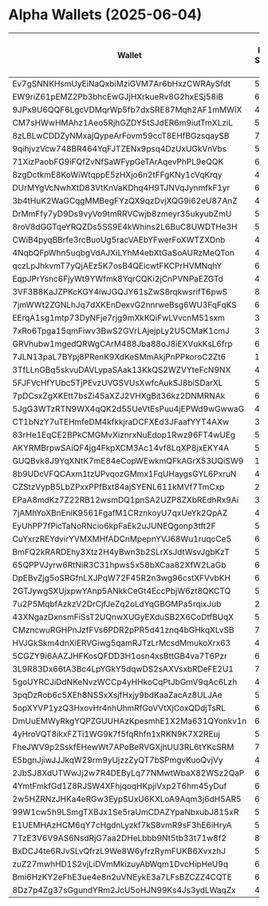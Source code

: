 # Alpha Wallets (2025-06-04)

| Wallet | Risk Score | Backtesting ROI (SOL) | Portfolio Value (USD) | SOL Balance | Farming Attempts / Total Tokens | Farming Ratio (%) | Median/Avg Risk of Last 10 Tokens | Median/Avg MC of Last 10 Tokens | Winrate (%) | ROI (%) | ROI (1D) (%) | Win Rate 1D (%) | Tokens (1D) | ROI (7D) (%) | Win Rate 7D (%) | Tokens (7D) | ROI (30D) (%) | Win Rate 30D (%) | Tokens (30D) | Realized Gains (USD) | Unrealized Gains (USD) | Median/Avg Holding Time (min) | Buy Size | Median/Avg Profit % Per Trade | Median/Avg Loss % Per Trade |
|----------|----------|----------|----------|----------|----------|----------|----------|----------|----------|----------|----------|----------|----------|----------|----------|----------|----------|----------|----------|----------|----------|----------|----------|----------|----------|
| Ev7gSNNKHsmUyEiNaQxbiMziGVM7Ar6bHxzCWRAySfdt | 54.03 | 17911176.24% | $24662.40 | 137.9386 | 11 / 138 | 7.97% | 4.00/2.90 | $185.32K/$6.46M | 50.00% | 79.31% | 0.07% | 50.00% | 1 | 2.39% | 64.71% | 10 | 32.97% | 74.19% | 22 | $22062.98 | $166.59 | 16.45/8782.93 | $81.37 | 34.80%/159.94% | -33.40%/-37.66% |
| EW9riZ61pEMZ2Pb3bhcEwGJjHXrkueRv8G2hxESj58iB | 63.50 | 417.60% | $46154.00 | 280.6732 | 0 / 14 | 0.00% | 5.00/4.60 | $185.32K/$3.27M | 50.00% | 16.87% | 11.41% | 100.00% | 1 | 0.87% | 33.33% | 7 | 100.00% | 50.00% | 14 | $20524.61 | $1389.87 | 469.05/4612.46 | $2048.02 | -/- | -/- |
| 9JPx9U6QQF6LgcVDMqrWp5fb7dxSRE87Mqh2AF1mMWiX | 47.03 | 213.49% | $1418.92 | 5.8032 | 2 / 325 | 0.62% | 4.00/4.20 | $9.09K/$34.20K | 50.46% | 17.06% | 0.29% | 71.43% | 2 | 47.92% | 68.33% | 46 | 1405.54% | 58.33% | 201 | $19424.74 | $-8.50 | 80.85/1130.61 | $121.25 | 13.79%/21.42% | -14.13%/-16.55% |
| CM7sHWwHMAhz1Aeo5RjhGZDY5tSJdER6m9iutTmXLziL | 59.00 | 23.35% | $10698.17 | 41.4913 | 1 / 15 | 6.67% | 4.00/4.20 | $4.51K/$148.36K | 53.33% | 123.08% | 305290.18% | 50.00% | 12 | 100.00% | 53.33% | 15 | 100.00% | 53.33% | 15 | $6801.95 | $1780.17 | 16.31/167.86 | $411.24 | -/- | -/- |
| 8zLBLwCDDZyNMxajQypeArFovm59ccT8EHfBGzsqaySB | 76.09 | 23.34% | $968.43 | 5.1304 | 1 / 18 | 5.56% | 3.00/3.20 | $4.39K/$5.43K | 55.56% | 64.05% | 0.09% | 100.00% | 2 | 0.09% | 100.00% | 2 | 100.00% | 58.82% | 18 | $3640.57 | $3.20 | 432.05/1975.11 | $160.84 | -/- | -/- |
| 9qihjvzVcw748BR464YqFJTZENx9psq4DzUxUGkVnVbs | 58.39 | 20.02% | $10255.18 | 21.6313 | 1 / 14 | 7.14% | 4.50/3.30 | $21.26K/$84.33K | 50.00% | 97.87% | 37395.44% | 58.33% | 9 | 100.00% | 50.00% | 14 | 100.00% | 50.00% | 14 | $8340.79 | $2730.77 | 89.91/336.86 | $598.48 | -/- | -/- |
| 71XizPaobFG9iFQfZvNfSaWFypGeTArAqevPhPL9eQQK | 64.44 | 13.25% | $27652.19 | 83.4533 | 2 / 45 | 4.44% | 4.00/3.90 | $7.18K/$26.99K | 46.67% | 111.71% | 1.19% | 100.00% | 1 | 1.40% | 100.00% | 2 | 37.82% | 55.00% | 18 | $50720.07 | $1654.37 | 348.97/5506.86 | $491.68 | 855.94%/2615.10% | -48.62%/-47.25% |
| 8zgDctkmE8KoWiWtqppE5zHXjo6n2tFFgKNy1cVqKrqy | 47.50 | 7.79% | $39691.95 | 12.0272 | 0 / 38 | 0.00% | 1.00/2.20 | $864.32K/$431.79M | 50.00% | 58.77% | 17.71% | 66.67% | 3 | 16.97% | 50.00% | 3 | 17.00% | 57.14% | 3 | $18003.90 | $2500.83 | 7032.29/37924.66 | $364.01 | 90.35%/177.81% | -51.17%/-49.26% |
| DUrMYgVcNwhXtD83VtKnVaKDhq4H9TJNVqJynmfkF1yr | 60.91 | 7.39% | $4198.05 | 26.7787 | 1 / 14 | 7.14% | 3.50/4.10 | $4.68K/$10.55K | 71.43% | 51.26% | 18.57% | 62.50% | 7 | 100.00% | 71.43% | 14 | 100.00% | 71.43% | 14 | $2303.34 | $0.00 | 8.33/110.59 | $248.08 | -/- | -/- |
| 3b4tHuK2WaGCqgMMBegFYzQX9qzDvjXQG9i62eU87AnZ | 41.14 | 7.20% | $2191.47 | 5.1979 | 0 / 22 | 0.00% | 0.00/2.10 | $10.33M/$22.51M | 59.09% | 38.34% | 7.09% | 58.33% | 1 | 23.13% | 58.33% | 5 | 25.68% | 55.56% | 12 | $6094.86 | $1082.28 | 13649.84/33789.83 | $272.74 | 44.08%/59.52% | -17.08%/-29.08% |
| DrMmFfy7yD9Ds9vyVo9tmRRVCwjb8zmeyr35ukyubZmU | 57.74 | 3.81% | $1649.33 | 10.5210 | 0 / 14 | 0.00% | 3.50/2.90 | $4.39K/$4.33K | 64.29% | 44.41% | 2.83% | 75.00% | 4 | 100.00% | 64.29% | 14 | 100.00% | 64.29% | 14 | $1526.56 | $0.00 | 20.17/125.81 | $192.32 | -/- | -/- |
| 8roV8dGGTqeYRQZDs5SS9E4kWhins2L6BuC8UWDTHe3H | 53.33 | 0.74% | $22187.93 | 84.6559 | 0 / 34 | 0.00% | 2.00/2.50 | $39.08K/$207.06K | 47.06% | 11.24% | 97.79% | 88.89% | 1 | 4.95% | 83.33% | 1 | 141.57% | 69.23% | 11 | $3023.23 | $382.75 | 23789.57/41447.11 | $452.11 | 37.42%/88.34% | -33.66%/-47.29% |
| CWiB4pyqBBrfe3rcBuoUg5racVAEbYFwerFoXWTZXDnb | 41.93 | 0.42% | $3299.96 | 21.0298 | 4 / 124 | 3.23% | 4.00/3.30 | $461.07K/$1.67M | 48.39% | 15.16% | 15.86% | 50.00% | 1 | 781.29% | 33.33% | 2 | 708.03% | 40.00% | 4 | $3953.10 | $81.76 | 144.36/3174.56 | $91.93 | 14.67%/54.35% | -19.20%/-26.39% |
| 4NqbQFpWhn5uqbgVdAJXiLYhM4ebXtGaSoAURzMeQTon | 47.04 | 0.00% | $1957.60 | 5.1388 | 0 / 13 | 0.00% | 0.00/0.80 | $284.15M/$808.12M | 53.85% | 807.48% | 0.07% | 33.33% | 1 | 0.86% | 50.00% | 11 | 1.54% | 58.33% | 11 | $241804.62 | $-13.79 | 4236.66/19193.68 | $842.86 | 1972.47%/1972.47% | -41.36%/-41.36% |
| qczLpJhkvmT7yQjAEz5K7osB4QEicwtFKCPrHVMNqhY | 62.50 | 0.00% | $13028.01 | 83.1024 | 0 / 13 | 0.00% | 0.00/0.40 | $72.18K/$418.56M | 69.23% | 46.97% | -0.00% | 0.00% | 0 | -0.00% | 0.00% | 0 | -0.00% | 0.00% | 0 | $3236.57 | $-1.33 | 67.72/8773.80 | $147.92 | 21.12%/74.04% | -0.69%/-3.84% |
| EqpJPrYsnc6FjyWt9YWfmk8YqrCQKi2jCnPVNPaEZGTd | 42.90 | 0.00% | $5098.79 | 15.2960 | 0 / 23 | 0.00% | 0.00/0.00 | $541.36M/$926.43M | 60.87% | 21.19% | 0.00% | 50.00% | 0 | 0.00% | 50.00% | 0 | 0.00% | 50.00% | 0 | $23738.60 | $406.16 | 85476.19/103368.29 | $313.03 | 23.97%/32.06% | -28.22%/-38.36% |
| 3VF3B8KaJZPKcKGY4iwJGQJY61sZwS8rqkwsrifT6pwS | 80.99 | 0.00% | $4758.16 | 30.3453 | 2 / 25 | 8.00% | 4.50/4.80 | $146.14K/$2.08M | 84.00% | 137.78% | 0.00% | 0.00% | 0 | 4.84% | 100.00% | 0 | 4.96% | 100.00% | 0 | $9585.13 | $355.40 | 18.58/2834.64 | $153.09 | 101.92%/836.93% | -53.02%/-50.31% |
| 7jmWWt2ZGNLhJq7dXKEnDexvG2nnrweBsg6WU3FqFqKS | 61.80 | 0.00% | $6451.43 | 40.5482 | 1 / 20 | 5.00% | 3.50/3.20 | $9.90K/$12.94M | 75.00% | 134.50% | 0.00% | 0.00% | 0 | 65.49% | 100.00% | 4 | 320.39% | 80.00% | 9 | $9042.08 | $-0.53 | 342.12/3435.28 | $266.50 | 122.25%/251.42% | -19.90%/-30.58% |
| EErqA1sg1mtp73DyNFje7rjg9mXkKQiFwLVvcnM51sxm | 34.50 | -0.09% | $20379.63 | 86.3444 | 2 / 59 | 3.39% | 4.00/3.90 | $1.69M/$15.01M | 64.41% | 4.47% | 22.50% | 62.50% | 4 | 2591.98% | 59.46% | 32 | 100.00% | 64.41% | 59 | $4607.69 | $297.33 | 30.14/1459.14 | $519.48 | -/- | -/- |
| 7xRo6Tpga15qmFiwv3BwS2GVrLAjejpLy2U5CMaK1cmJ | 37.33 | -0.10% | $41506.82 | 259.1080 | 0 / 153 | 0.00% | 2.00/2.60 | $32.52K/$1.62M | 60.13% | 187.03% | 3.89% | 100.00% | 2 | 4.72% | 73.33% | 10 | 36.36% | 57.35% | 64 | $33649.54 | $-363.46 | 207.30/9598.18 | $87.76 | 105.80%/347.12% | -78.52%/-70.69% |
| GRVhubw1mgedQRWgCArM488Jba88oJ8iEXVukKsL6frp | 63.22 | -0.27% | $1314.18 | 7.4048 | 1 / 28 | 3.57% | 4.50/5.30 | $41.34K/$117.87K | 46.43% | 65.34% | 0.72% | 25.00% | 4 | 100.00% | 46.43% | 28 | 100.00% | 46.43% | 28 | $1027.94 | $-0.50 | 118.16/382.60 | $49.80 | -/- | -/- |
| 7JLN13paL7BYpj8PRenK9XdKeSMmAkjPnPPkoroC2Zt6 | 12.69 | -0.31% | $7162.50 | 16.1793 | 0 / 358 | 0.00% | 0.00/1.90 | $6.33M/$11.25M | 48.60% | 3.32% | 86.06% | 45.90% | 4 | 116.48% | 60.71% | 21 | 118.19% | 48.81% | 84 | $7937.23 | $3999.95 | 9289.83/35077.35 | $119.62 | 5.94%/16.92% | -4.97%/-10.02% |
| 3TfLLnGBq5skvuDAVLypaSAak13KkQS2WZVYteFcN9NX | 47.34 | -0.39% | $3882.15 | 10.1002 | 1 / 31 | 3.23% | 0.00/0.70 | $141.23M/$632.24M | 48.39% | 26.80% | 0.18% | 100.00% | 1 | 0.13% | 50.00% | 2 | 0.13% | 66.67% | 2 | $10025.29 | $3222.15 | 54915.41/65809.31 | $785.89 | 65.74%/114.37% | -53.65%/-41.52% |
| 5FJFVcHfYUbc5TjPEvzUVGSVUsXwfcAukSJ8biSDarXL | 50.96 | -0.51% | $3931.76 | 25.0946 | 12 / 455 | 2.64% | 4.50/4.00 | $556.65K/$1.19M | 81.32% | 3.52% | 0.76% | 85.71% | 3 | 0.54% | 87.50% | 10 | 9.67% | 73.77% | 52 | $9646.25 | $1185.51 | 1295.39/10723.84 | $118.32 | 3.58%/8.23% | -5.96%/-14.61% |
| 7pDCsxZgXKEtt7bsZi45aXZJ2VHXgBit36kz2DNMRNAk | 62.12 | -0.57% | $8629.08 | 18.9607 | 0 / 15 | 0.00% | 4.50/4.30 | $408.37K/$12.52M | 60.00% | 50.91% | 3.07% | 100.00% | 2 | 9.14% | 100.00% | 3 | 116.59% | 100.00% | 4 | $7490.34 | $523.19 | 139.54/4320.22 | $657.30 | 53.54%/148.93% | -32.02%/-37.33% |
| 5JgG3WTzRTN9WX4qQK2d55UeVtEsPuu4jEPWd9wGwwaG | 45.10 | -0.68% | $898.19 | 5.7144 | 0 / 18 | 0.00% | 0.00/0.60 | $76.59M/$246.45M | 66.67% | 16.58% | 6.25% | 100.00% | 1 | 25.18% | 100.00% | 2 | 71.83% | 100.00% | 4 | $2603.81 | $-0.44 | 4405.48/46411.33 | $100.98 | 15.42%/70.60% | -14.70%/-13.92% |
| CT1bNzY7uTEHmfeDM4kfkkjraDCFXEd3JFaafYYT4AXw | 31.03 | -0.85% | $6632.06 | 39.2883 | 3 / 75 | 4.00% | 0.00/0.70 | $12.63M/$14.58M | 54.67% | 0.76% | 4.74% | 57.14% | 0 | 38.77% | 66.67% | 4 | 2662.10% | 68.97% | 16 | $3729.37 | $-64.79 | 5113.02/13709.39 | $280.07 | 1.66%/2.36% | -2.29%/-9.44% |
| 83rHe1EqCE2BPkCMGMvXiznrxNuEdop1Rwz96FT4wUEg | 53.50 | -1.02% | $7251.65 | 8.3341 | 0 / 24 | 0.00% | 4.50/4.20 | $298.99K/$888.05K | 50.00% | 7.29% | 3.52% | 50.00% | 1 | 100.00% | 50.00% | 24 | 100.00% | 50.00% | 24 | $1363.72 | $524.96 | 55.84/434.10 | $551.73 | -/- | -/- |
| AKYRMBrpwSAiQF4jg4FkpXCM3Ac14vf8LqXP8jxEKY4A | 55.75 | -1.20% | $30000.58 | 129.7442 | 0 / 13 | 0.00% | 4.50/3.80 | $904.17K/$2.91M | 61.54% | 41.14% | 0.00% | 0.00% | 0 | 1.11% | 100.00% | 1 | 100.00% | 61.54% | 13 | $4399.11 | $948.82 | 241.17/2798.65 | $763.58 | -/- | -/- |
| GUQBvk8J9YqXNtK7mE84eCopWEwkmQFkAGrX53UQiSW9 | 19.78 | -1.25% | $20460.42 | 77.0104 | 15 / 564 | 2.66% | 0.00/1.10 | $3.72M/$9.83M | 76.24% | 3.82% | 0.97% | 71.43% | 2 | 1.27% | 84.38% | 7 | 16.61% | 84.52% | 52 | $78711.02 | $12752.25 | 5756.27/25680.68 | $356.99 | 3.08%/9.40% | -6.72%/-12.51% |
| 8b9UDcVFQCAxm1tzUPvqozGMmx1FqUHaygsGYL6PxruN | 47.10 | -1.67% | $3903.88 | 7.1889 | 0 / 39 | 0.00% | 1.00/2.20 | $1.36M/$6.83M | 66.67% | 9.20% | 6.65% | 66.67% | 3 | 17.42% | 45.00% | 12 | 100.00% | 68.42% | 39 | $2003.23 | $769.94 | 946.88/6162.06 | $382.52 | -/- | -/- |
| CZStzVypB5LbZPxxPPfBxt84ajSYENL611kMVf7TmCxp | 27.13 | -1.68% | $1756.94 | 7.1086 | 0 / 32 | 0.00% | 0.00/1.60 | $22.74M/$27.34M | 62.50% | 15.11% | 20.43% | 66.67% | 0 | 97.57% | 55.56% | 5 | 100.00% | 62.50% | 32 | $2836.75 | $84.47 | 221.58/4622.07 | $74.43 | -/- | -/- |
| EPaA8mdKz7Z22RB12wsmDQ1pnSA2UZP8ZXbREdhRx9Ai | 39.92 | -2.64% | $3992.19 | 7.1060 | 10 / 323 | 3.10% | 2.00/1.80 | $3.29K/$3.33K | 47.06% | 3.29% | 21.54% | 53.12% | 28 | 228.67% | 45.94% | 279 | 100.00% | 47.06% | 323 | $1408.26 | $187.82 | 372.94/315.37 | $150.33 | -/- | -/- |
| 7jAMhYoXBnEniK9561FgafM1CRznkoyU7qxUeYk2QpAZ | 46.73 | -2.70% | $15243.29 | 33.7074 | 0 / 13 | 0.00% | 5.00/3.60 | $781.39K/$2.21M | 53.85% | 38.57% | 0.56% | 66.67% | 0 | 6457.01% | 53.85% | 12 | 100.00% | 53.85% | 13 | $35551.72 | $10329.53 | 3067.38/3679.01 | $780.12 | -/- | -/- |
| EyUhPP7fPicTaNoRNcio6kpFaEk2uJUNEQgonp3tft2F | 53.44 | -2.91% | $18754.04 | 6.3252 | 34 / 411 | 8.27% | 3.00/2.90 | $145.32K/$715.21K | 57.66% | 17.70% | 0.56% | 57.89% | 1 | 7.94% | 66.67% | 8 | 15.97% | 78.20% | 40 | $42678.91 | $6128.72 | 5306.59/39129.67 | $76.32 | 14.93%/41.33% | -12.36%/-16.13% |
| CuYxrzREYdvirYVMXMHfADCnMpepnYVJ68Wu1ruqcCe5 | 61.18 | -2.91% | $995.30 | 6.0599 | 3 / 58 | 5.17% | 2.00/3.10 | $5.38K/$4.45M | 65.52% | 19.53% | 3.10% | 100.00% | 0 | 35.00% | 62.50% | 5 | 46.78% | 63.16% | 37 | $5281.69 | $741.74 | 66.85/442.66 | $168.88 | 30.64%/59.07% | -89.50%/-75.49% |
| BmFQ2kRARDEhy3Xtz2H4yBwn3b2SLrXsJdtWsvJgbKzT | 57.48 | -3.38% | $972.12 | 5.4400 | 2 / 74 | 2.70% | 4.50/3.60 | $1.53M/$19.95M | 48.65% | 7.34% | 0.43% | 100.00% | 1 | 1.54% | 37.50% | 4 | 600.71% | 36.67% | 27 | $3478.96 | $220.80 | 82.64/2879.26 | $89.84 | 9.32%/63.07% | -20.15%/-41.56% |
| 65QPPVJyrw6RtNiR3C31hpws5x58bXCaa82XfW2LaGb | 66.69 | -3.44% | $2453.69 | 15.6537 | 2 / 28 | 7.14% | 4.00/5.10 | $4.41K/$4.43K | 50.00% | 52.28% | 16.12% | 80.00% | 5 | 100.00% | 50.00% | 28 | 100.00% | 50.00% | 28 | $1798.37 | $-0.00 | 17.33/16.62 | $88.88 | -/- | -/- |
| DpEBvZjg5oSRGfnLXJPqW72F45R2n3wg96cstXFVvbKH | 67.29 | -4.08% | $1769.62 | 11.2851 | 8 / 105 | 7.62% | 3.00/3.40 | $4.64K/$10.02K | 55.24% | 28.31% | 44.71% | 60.00% | 5 | 30.02% | 35.29% | 17 | 1404.44% | 52.63% | 76 | $5143.26 | $-1.46 | 6.18/41.33 | $166.93 | 27.47%/36.95% | -22.82%/-26.22% |
| 2GTJywgSXUjxpwYAnp5ANkkCeGt4EccPbjW6zt8QKCTQ | 58.82 | -4.71% | $3697.30 | 18.8609 | 1 / 19 | 5.26% | 7.50/6.70 | $6.35K/$6.83K | 84.21% | 42.54% | 10.32% | 75.00% | 6 | 218.43% | 80.00% | 12 | 100.00% | 84.21% | 19 | $2703.44 | $142.72 | 498.13/1797.85 | $231.29 | -/- | -/- |
| 7u2P5MqbfAzkzV2DrCjfJeZq2oLdYqGBGMPa5rqixJub | 26.66 | -4.72% | $3613.40 | 11.1958 | 0 / 338 | 0.00% | 2.00/2.30 | $2.03M/$2.82M | 47.34% | 1.22% | 3.92% | 65.22% | 2 | 18.20% | 48.61% | 34 | 441.17% | 48.35% | 177 | $1928.45 | $57.67 | 609.25/12656.50 | $107.94 | 4.10%/6.32% | -5.64%/-10.63% |
| 43XNgazDxnsmFiSsT2UQnwXUGyEXduSB2X6CoDtfBUqX | 54.70 | -4.82% | $16139.04 | 8.3710 | 7 / 94 | 7.45% | 5.50/5.60 | $86.54K/$116.49K | 56.38% | 9.95% | 6.47% | 87.50% | 3 | 15.04% | 70.00% | 10 | 523.86% | 64.06% | 51 | $38298.80 | $514.67 | 336.09/6405.41 | $535.03 | 18.38%/514.64% | -19.20%/-33.57% |
| CMzncwuRGHPnJzfFVs6PDR2pPR5d41znq4bGHkqXLvSB | 78.45 | -5.01% | $1885.68 | 12.0280 | 1 / 12 | 8.33% | 10.00/6.86 | $10.03K/$997.56K | 50.00% | 137.20% | 4962.26% | 66.67% | 6 | 1762.78% | 50.00% | 8 | 100.00% | 50.00% | 12 | $2604.26 | $-6.54 | 5.98/14.05 | $149.57 | -/- | -/- |
| HVJGkSkm4dnXiERVGiwg5qamRJTzLrMcsdMmukoXrx63 | 48.83 | -5.63% | $12830.62 | 7.0909 | 1 / 24 | 4.17% | 4.00/3.90 | $363.60K/$1.96M | 50.00% | 3.52% | 655.25% | 75.00% | 3 | 401.86% | 46.67% | 13 | 100.00% | 50.00% | 24 | $4363.78 | $245.48 | 181.17/1724.90 | $550.42 | -/- | -/- |
| 5CGZY9i6AAZJHFKosQFDD3H1osn4xsBttGB4va7T6Pzr | 64.50 | -5.65% | $1376.57 | 8.7811 | 6 / 67 | 8.96% | 4.00/4.00 | $8.17K/$36.54K | 56.72% | 6.40% | 10.32% | 62.50% | 8 | 2198.18% | 55.38% | 65 | 100.00% | 56.72% | 67 | $1232.58 | $0.07 | 10.87/65.58 | $162.87 | -/- | -/- |
| 3L9R83Dx66tA3Bc4LpYGkY5dqwDS2sAXVsxbRDeFE2U1 | 71.05 | -5.89% | $1954.12 | 12.4649 | 2 / 20 | 10.00% | 4.00/3.60 | $4.43K/$10.90K | 65.00% | 28.79% | 90.05% | 33.33% | 3 | 135.79% | 50.00% | 8 | 100.00% | 65.00% | 20 | $1642.68 | $0.00 | 41.20/201.10 | $183.71 | -/- | -/- |
| 5goUYRCJiDdNKeNvzWCCp4yHHkoCqPtJbGmV9qAc6Lzh | 47.92 | -7.07% | $12113.23 | 19.4403 | 0 / 31 | 0.00% | 3.50/3.90 | $12.44K/$79.75K | 51.61% | 68.03% | 0.82% | 100.00% | 0 | 594.39% | 66.67% | 2 | 496.80% | 66.67% | 8 | $5714.73 | $4124.03 | 3322.51/10508.59 | $210.42 | 41.29%/103.72% | -68.99%/-53.38% |
| 3pqDzRob6c5XEh8NSSxXsjfHxjy9bdKaaZacAz8ULJAe | 59.77 | -7.26% | $1246.94 | 7.9539 | 1 / 17 | 5.88% | 3.00/3.20 | $4.49K/$4.40K | 64.71% | 79.66% | 14.73% | 100.00% | 2 | 154.11% | 81.82% | 11 | 100.00% | 64.71% | 17 | $3479.20 | $-10.91 | 5.22/7.70 | $256.10 | -/- | -/- |
| 5opXYVP1yzQ3HxovHr4nhUhmRfGoVVtXjCoxQDdjTsRL | 63.74 | -7.33% | $2740.62 | 13.5757 | 2 / 29 | 6.90% | 4.00/4.40 | $6.35K/$35.35K | 62.07% | 12.77% | 203.89% | 60.00% | 10 | 100.00% | 62.07% | 29 | 100.00% | 62.07% | 29 | $2043.40 | $219.79 | 13.27/94.73 | $337.03 | -/- | -/- |
| DmUuEMWyRkgYQPZGUUHAzKpesmhE1X2Ma631QYonkv1n | 68.15 | -7.54% | $1460.32 | 6.6535 | 7 / 1138 | 0.62% | 10.00/10.00 | $40.71K/$51.50K | 52.20% | 5.56% | 1.74% | 100.00% | 15 | 18.57% | 95.12% | 116 | 44.79% | 90.57% | 167 | $13773.78 | $55.26 | 2.99/3.82 | $189.06 | 6.54%/12.14% | -2.46%/-3.50% |
| 4yHroVQT8ikxFZTi1WG9k7f5fqRhfn1xRKN9K7X2REuj | 51.31 | -7.63% | $1942.20 | 11.2079 | 0 / 42 | 0.00% | 4.50/5.40 | $20.33K/$67.11K | 52.38% | 23.78% | 292.71% | 100.00% | 1 | 302.60% | 75.00% | 2 | 100.00% | 52.38% | 42 | $1970.07 | $170.72 | 66.02/1594.56 | $98.24 | -/- | -/- |
| FheJWV9p2SskfEHewWt7APoBeRVGXjhUU3RL6tYKcSRM | 79.07 | -8.01% | $2553.70 | 5.1258 | 3 / 32 | 9.38% | 3.50/3.80 | $4.67K/$3.92M | 46.88% | 39.64% | 0.49% | 50.00% | 1 | 0.18% | 50.00% | 1 | 100.00% | 46.88% | 32 | $2307.15 | $98.97 | 16.68/644.41 | $113.62 | -/- | -/- |
| E5bgnJjiwJJJkqW29rm9yUjzzZyQT7bSPmgvKuoQvjVy | 45.51 | -8.16% | $5917.85 | 23.5509 | 1 / 40 | 2.50% | 0.50/2.30 | $21.83K/$83.40K | 60.00% | 13.85% | 3.12% | 66.67% | 3 | 215.21% | 59.09% | 16 | 100.00% | 60.00% | 40 | $7936.27 | $91.83 | 157.38/1452.21 | $502.65 | -/- | -/- |
| 2JbSJ8XdUTWwJj2w7R4DEByLq77NMwtWbaX82WSz2QaP | 62.76 | -8.40% | $1929.95 | 12.3116 | 4 / 52 | 7.69% | 4.00/3.50 | $61.82K/$705.44K | 59.62% | 79.99% | 135.17% | 57.14% | 7 | 35245.65% | 60.00% | 35 | 100.00% | 59.62% | 52 | $1814.75 | $-0.99 | 20.16/100.49 | $34.84 | -/- | -/- |
| 4YmtFmkfGd1Z8RJSW4XFhjqoqHKpjiVxp2T6hm45yDuf | 61.26 | -8.62% | $3235.49 | 20.6340 | 0 / 12 | 0.00% | 3.00/2.70 | $33.38K/$49.31M | 58.33% | 5.99% | 6.12% | 100.00% | 0 | 679.95% | 100.00% | 0 | 463.88% | 100.00% | 1 | $3805.59 | $77.20 | 14.49/3798.57 | $1082.25 | 15.69%/36.03% | -11.93%/-12.85% |
| 2w5HZRNzJHKa4eRGw3EypSUxU6KXLoA9Aqm3j6dH5AR5 | 65.30 | -8.65% | $1765.89 | 6.7734 | 35 / 757 | 4.62% | 4.50/4.30 | $19.76K/$67.44K | 48.08% | 4.21% | 3.59% | 47.83% | 18 | 9.67% | 41.54% | 58 | 130.69% | 37.39% | 231 | $5164.92 | $124.00 | 24.93/1205.14 | $101.89 | 7.31%/12.71% | -5.42%/-9.41% |
| 99W1cw5h9LSmgTXBJx1Se5raUmCDAZYpaNbxubJ815xR | 54.92 | -8.66% | $851.77 | 5.4357 | 9 / 121 | 7.44% | 5.00/5.10 | $5.06K/$28.96K | 56.20% | 8.95% | 40.84% | 75.00% | 12 | 15381.81% | 55.83% | 120 | 100.00% | 56.20% | 121 | $1082.98 | $-2.38 | 10.33/44.32 | $59.03 | -/- | -/- |
| E1UEMHAzHCM6qY7cHgdnLyzkf7kS8vmR9sF3hE6iHryA | 55.48 | -8.82% | $1250.93 | 7.9821 | 0 / 17 | 0.00% | 1.00/1.00 | $3.12K/$3.12K | 58.82% | 48.98% | 43.09% | 57.14% | 14 | 100.00% | 58.82% | 17 | 100.00% | 58.82% | 17 | $4227.99 | $0.00 | 5.55/41.89 | $466.06 | -/- | -/- |
| 7TzE3V6V9AS6NsdRjG7aa2DHeLbbb9Nt5tb33t71w8f2 | 85.43 | -9.01% | $1949.43 | 12.4350 | 1 / 17 | 5.88% | 7.00/6.20 | $32.13K/$998.74K | 47.06% | 60.54% | 0.84% | 33.33% | 3 | 4.14% | 40.00% | 5 | 13951.60% | 42.86% | 7 | $11047.74 | $-0.00 | 31.91/61.18 | $444.77 | 22.10%/31.95% | -48.50%/-48.98% |
| BxDCJ4te6RJvSLvQfrzL9We8W6yfrzRymFUKB6XvxzhJ | 58.00 | -9.33% | $13395.40 | 85.4473 | 1 / 16 | 6.25% | 4.00/3.80 | $99.60K/$1.72M | 56.25% | 24.65% | 115.51% | 55.56% | 9 | 100.00% | 56.25% | 16 | 100.00% | 56.25% | 16 | $3203.82 | $112.72 | 37.47/122.44 | $743.32 | -/- | -/- |
| zuZ27mwhHD1S2vjLiDVmMkizuyAbWqm1DvcHipHeU9q | 63.07 | -12.28% | $1728.53 | 11.0258 | 1 / 28 | 3.57% | 4.00/3.20 | $4.46K/$79.75K | 57.14% | 33.64% | 1518.81% | 50.00% | 6 | 11357.99% | 53.85% | 26 | 11357.99% | 53.85% | 26 | $1491.71 | $0.00 | 4.97/14.34 | $125.64 | 7.14%/7.14% | -/- |
| Bmi6HzKY2eFhE3ue4e8n2uVNEykE3a7LFsBZCZZ4CQTE | 61.59 | -12.76% | $1906.54 | 12.1613 | 0 / 12 | 0.00% | 6.00/6.10 | $14.61K/$20.95K | 50.00% | 26.44% | 263.31% | 50.00% | 5 | 100.00% | 50.00% | 12 | 100.00% | 50.00% | 12 | $1688.20 | $0.00 | 81.84/818.44 | $259.89 | -/- | -/- |
| 8Dz7p4Zg37sGgundYRm2JcU5oHJN99Ks4Js3ydLWaqZx | 49.30 | -14.28% | $4431.85 | 28.2684 | 2 / 117 | 1.71% | 2.50/2.80 | $4.43K/$5.72K | 45.30% | 4.51% | 39.19% | 55.56% | 9 | 423.11% | 43.64% | 54 | 100.00% | 45.30% | 117 | $3970.42 | $0.00 | 10.24/48.08 | $625.79 | -/- | -/- |
